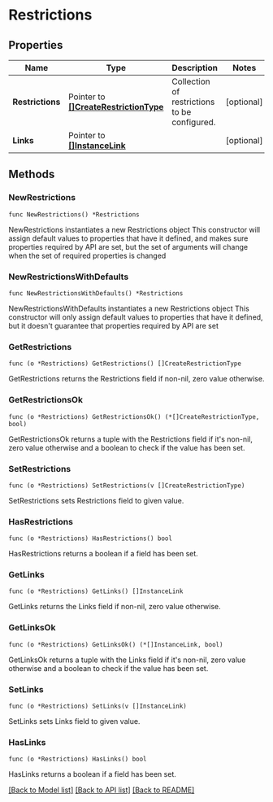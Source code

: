 # Restrictions

## Properties

Name | Type | Description | Notes
------------ | ------------- | ------------- | -------------
**Restrictions** | Pointer to [**[]CreateRestrictionType**](CreateRestrictionType.md) | Collection of restrictions to be configured. | [optional] 
**Links** | Pointer to [**[]InstanceLink**](InstanceLink.md) |  | [optional] 

## Methods

### NewRestrictions

`func NewRestrictions() *Restrictions`

NewRestrictions instantiates a new Restrictions object
This constructor will assign default values to properties that have it defined,
and makes sure properties required by API are set, but the set of arguments
will change when the set of required properties is changed

### NewRestrictionsWithDefaults

`func NewRestrictionsWithDefaults() *Restrictions`

NewRestrictionsWithDefaults instantiates a new Restrictions object
This constructor will only assign default values to properties that have it defined,
but it doesn't guarantee that properties required by API are set

### GetRestrictions

`func (o *Restrictions) GetRestrictions() []CreateRestrictionType`

GetRestrictions returns the Restrictions field if non-nil, zero value otherwise.

### GetRestrictionsOk

`func (o *Restrictions) GetRestrictionsOk() (*[]CreateRestrictionType, bool)`

GetRestrictionsOk returns a tuple with the Restrictions field if it's non-nil, zero value otherwise
and a boolean to check if the value has been set.

### SetRestrictions

`func (o *Restrictions) SetRestrictions(v []CreateRestrictionType)`

SetRestrictions sets Restrictions field to given value.

### HasRestrictions

`func (o *Restrictions) HasRestrictions() bool`

HasRestrictions returns a boolean if a field has been set.

### GetLinks

`func (o *Restrictions) GetLinks() []InstanceLink`

GetLinks returns the Links field if non-nil, zero value otherwise.

### GetLinksOk

`func (o *Restrictions) GetLinksOk() (*[]InstanceLink, bool)`

GetLinksOk returns a tuple with the Links field if it's non-nil, zero value otherwise
and a boolean to check if the value has been set.

### SetLinks

`func (o *Restrictions) SetLinks(v []InstanceLink)`

SetLinks sets Links field to given value.

### HasLinks

`func (o *Restrictions) HasLinks() bool`

HasLinks returns a boolean if a field has been set.


[[Back to Model list]](../README.md#documentation-for-models) [[Back to API list]](../README.md#documentation-for-api-endpoints) [[Back to README]](../README.md)


